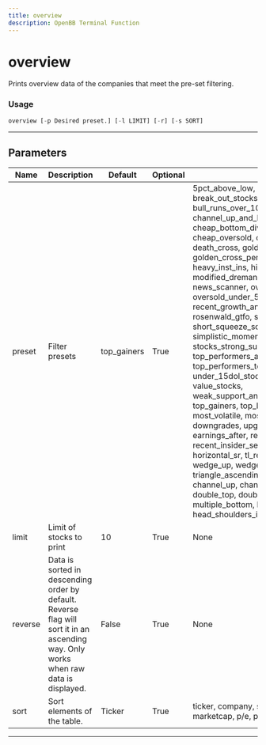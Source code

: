 ```yaml
---
title: overview
description: OpenBB Terminal Function
---
```


# overview

Prints overview data of the companies that meet the pre-set filtering.

### Usage

```python
overview [-p Desired preset.] [-l LIMIT] [-r] [-s SORT]
```

---

## Parameters

| Name | Description | Default | Optional | Choices |
| ---- | ----------- | ------- | -------- | ------- |
| preset | Filter presets | top_gainers | True | 5pct_above_low, analyst_strong_buy, break_out_stocks, buffett_like, bull_runs_over_10pct, channel_up_and_low_debt_and_sma_50and200, cheap_bottom_dividend, cheap_dividend, cheap_oversold, continued_momentum_scan, death_cross, golden_cross, golden_cross_penny, growth_stocks, heavy_inst_ins, high_vol_and_low_debt, modified_dreman, modified_neff, news_scanner, oversold, oversold_under_3dol, oversold_under_5dol, potential_reversals, recent_growth_and_support, rosenwald, rosenwald_gtfo, sexy_year, short_squeeze_scan, simplistic_momentum_scanner_under_7dol, stocks_strong_support_levels, template, top_performers_all, top_performers_healthcare, top_performers_tech, undervalue, under_15dol_stocks, unusual_volume, value_stocks, weak_support_and_top_performers, top_gainers, top_losers, new_high, new_low, most_volatile, most_active, overbought, downgrades, upgrades, earnings_before, earnings_after, recent_insider_buying, recent_insider_selling, major_news, horizontal_sr, tl_resistance, tl_support, wedge_up, wedge_down, wedge, triangle_ascending, triangle_descending, channel_up, channel_down, channel, double_top, double_bottom, multiple_top, multiple_bottom, head_shoulders, head_shoulders_inverse |
| limit | Limit of stocks to print | 10 | True | None |
| reverse | Data is sorted in descending order by default. Reverse flag will sort it in an ascending way. Only works when raw data is displayed. | False | True | None |
| sort | Sort elements of the table. | Ticker | True | ticker, company, sector, industry, country, marketcap, p/e, price, change, volume |

---
